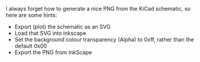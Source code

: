 I always forget how to generate a nice PNG from the KiCad schematic, so here are some hints:

  - Export (plot) the schematic as an SVG
  - Load that SVG into inkscape
  - Set the background colour transparency (Alpha) to 0xff, rather than the default 0x00
  - Export the PNG from InkScape
